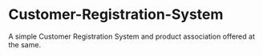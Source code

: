 # Customer-Registration-System
A simple Customer Registration System and product association offered at the same.
